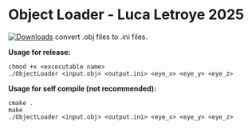 # Object Loader - Luca Letroye 2025 
[![Downloads](https://img.shields.io/github/downloads/zen-browser/desktop/total.svg)](https://github.com/letroyeluca/ObL/releases)
convert .obj files to .ini files.


**Usage for release:**
```
chmod +x <excecutable name>
./ObjectLoader <input.obj> <output.ini> <eye_x> <eye_y> <eye_z>
```


**Usage for self compile (not recommended):**
```
cmake .
make
./ObjectLoader <input.obj> <output.ini> <eye_x> <eye_y> <eye_z>
```

